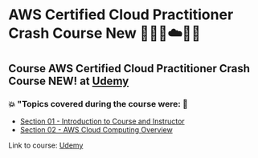 # AWS Certified Cloud Practitioner Crash Course New 👨🏻‍💻☁️🧠🚀
## Course AWS Certified Cloud Practitioner Crash Course NEW! at [Udemy](https://www.udemy.com/course/aws-certified-cloud-practitioner-crash-course-new/?couponCode=KEEPLEARNING)
### 💥 "Topics covered during the course were: 🚀
- [Section 01 - Introduction to Course and Instructor](https://github.com/romulovieira777/AWS_Certified_Cloud_Practitioner_Crash_Course_New/tree/main/Section_01_Introduction_to_Course_and_Instructor)
- [Section 02 - AWS Cloud Computing Overview](https://github.com/romulovieira777/AWS_Certified_Cloud_Practitioner_Crash_Course_New/tree/main/Section_02_AWS_Cloud_Computing_Overview)

Link to course: [Udemy](https://www.udemy.com/course/aws-certified-cloud-practitioner-crash-course-new/?couponCode=KEEPLEARNING)
